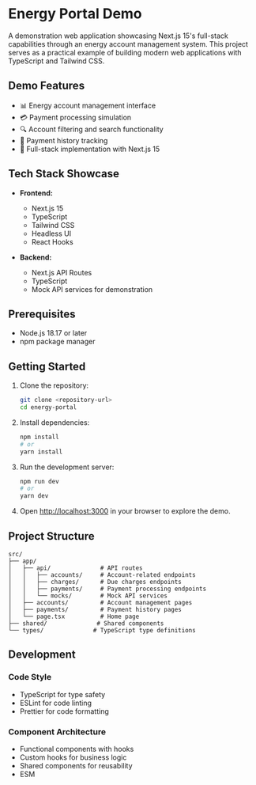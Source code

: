 # Energy Portal Demo

A demonstration web application showcasing Next.js 15's full-stack capabilities through an energy account management system. This project serves as a practical example of building modern web applications with TypeScript and Tailwind CSS.

## Demo Features

- 📊 Energy account management interface
- 💳 Payment processing simulation
- 🔍 Account filtering and search functionality
- 📜 Payment history tracking
- 🎯 Full-stack implementation with Next.js 15

## Tech Stack Showcase

- **Frontend:**

  - Next.js 15
  - TypeScript
  - Tailwind CSS
  - Headless UI
  - React Hooks

- **Backend:**
  - Next.js API Routes
  - TypeScript
  - Mock API services for demonstration

## Prerequisites

- Node.js 18.17 or later
- npm package manager

## Getting Started

1. Clone the repository:

   ```bash
   git clone <repository-url>
   cd energy-portal
   ```

2. Install dependencies:

   ```bash
   npm install
   # or
   yarn install
   ```

3. Run the development server:

   ```bash
   npm run dev
   # or
   yarn dev
   ```

4. Open [http://localhost:3000](http://localhost:3000) in your browser to explore the demo.

## Project Structure

```
src/
├── app/
│   ├── api/              # API routes
│   │   ├── accounts/     # Account-related endpoints
│   │   ├── charges/      # Due charges endpoints
│   │   ├── payments/     # Payment processing endpoints
│   │   └── mocks/        # Mock API services
│   ├── accounts/         # Account management pages
│   ├── payments/         # Payment history pages
│   └── page.tsx          # Home page
├── shared/              # Shared components
└── types/              # TypeScript type definitions
```

## Development

### Code Style

- TypeScript for type safety
- ESLint for code linting
- Prettier for code formatting

### Component Architecture

- Functional components with hooks
- Custom hooks for business logic
- Shared components for reusability
- ESM
